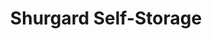 ---
title: "Shurgard Self-Storage"
url: /pontault-combault/shurgard-self-storage/
shop: location de stockage
---